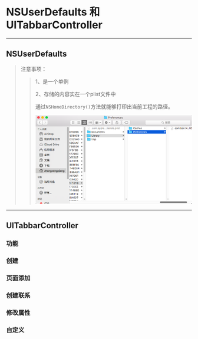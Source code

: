# NSUserDefaults 和UITabbarController

---

## NSUserDefaults

> 注意事项：
> 
> > 1、是一个单例
> > 
> > 2、存储的内容实在一个plist文件中
> > 
> > 通过`NSHomeDirectory()`方法就能够打印出当前工程的路径。
> > 
> > ![](/assets/NSUerDefault存储的数据路径.png)

---

## UITabbarController

### 功能

### 创建

### 页面添加

### 创建联系

### 修改属性

### 自定义

